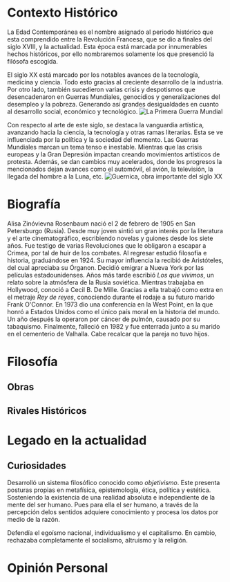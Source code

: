 # Contexto Histórico

La Edad Contemporánea es el nombre asignado al periodo histórico que esta comprendido entre la Revolución Francesa, que se dio a finales del siglo XVIII, y la actualidad. Esta época está marcada por innumerables hechos históricos, por ello nombraremos solamente los que presenció la filósofa escogida.

El siglo XX está marcado por los notables avances de la tecnología, medicina y ciencia. Todo esto gracias al creciente desarrollo de la industria. Por otro lado, también sucedieron varias crisis y despotismos que desencadenaron en Guerras Mundiales, genocidios y generalizaciones del desempleo y la pobreza. Generando así grandes desigualdades en cuanto al desarrollo social, económico y tecnológico.
 ![ La Primera Guerra Mundial](https://ichef.bbci.co.uk/news/640/cpsprodpb/104DF/production/_104238766_gettyimages-566455379.jpg) 


Con respecto al arte de este siglo, se destaca la vanguardia artística, avanzando hacia la ciencia, la tecnología y otras ramas literarias. Esta se ve influenciada por la política y la sociedad del momento. Las Guerras Mundiales marcan un tema tenso e inestable. Mientras que las crisis europeas y la Gran Depresión impactan creando movimientos artísticos de protesta. Además, se dan cambios muy acelerados, donde los progresos la mencionados dejan avances como el automóvil, el avión, la televisión, la llegada del hombre a la Luna, etc. 
![Guernica, obra importante del siglo XX](https://static5.museoreinasofia.es/sites/default/files/obras/DE00050.jpg)

# Biografía

Alisa Zinóvievna Rosenbaum nació el 2 de febrero de 1905 en San Petersburgo (Rusia). Desde muy joven sintió un gran interés por la literatura y el arte cinematográfico, escribiendo novelas y guiones desde los siete años. Fue testigo de varias Revoluciones que le obligaron a escapar a Crimea, por tal de huir de los combates. Al regresar estudió filosofía e historia, graduándose en 1924. Su mayor influencia la recibió de Aristóteles, del cual apreciaba su Órganon. Decidió emigrar a Nueva York por las películas estadounidenses. Años más tarde escribió *Los que vivimos*, un relato sobre la atmósfera de la Rusia soviética. Mientras trabajaba en Hollywood, conoció a Cecil B. De Mille. Gracias a ella trabajó como extra en el metraje *Rey de reyes*, conociendo durante el rodaje a su futuro marido Frank O'Connor. En 1973 dio una conferencia en la West Point, en la que honró a Estados Unidos como el único país moral en la historia del mundo. Un año después la operaron por cáncer de pulmón, causado por su tabaquismo. Finalmente, falleció en 1982 y fue enterrada junto a su marido en el cementerio de Valhalla. Cabe recalcar que la pareja no tuvo hijos.


# Filosofía

## Obras

## Rivales Históricos

# Legado en la actualidad

## Curiosidades

Desarrolló un sistema filosófico conocido como *objetivismo*. Este presenta posturas propias en metafísica, epistemología, ética, política y estética. Sosteniendo la existencia de una realidad absoluta e independiente de la mente del ser humano. Pues para ella el ser humano, a través de la percepción delos sentidos adquiere conocimiento y procesa los datos por medio de la razón.

Defendía el egoísmo nacional, individualismo y el capitalismo. En cambio, rechazaba completamente el socialismo, altruismo y la religión. 


# Opinión Personal 